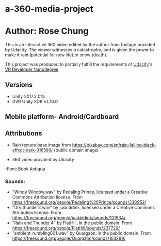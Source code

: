 # a-360-media-project

# Author: Rose Chung

This is an interactive 360 video edited by the author from footage provided by Udacity. The viewer witnesses a catastrophe, and is given the power to make it rain (potential for new life) or snow (death).

This project was produced to partially fulfill the requirements of [Udacity](https://www.udacity.com "Udacity - Be in demand")'s [VR Developer Nanodegree](https://www.udacity.com/course/vr-developer-nanodegree--nd017).


## Versions
- Unity 2017.2.0f3
- GVR Unity SDK v1.70.0

## Mobile platform- Android/Cardboard

## Attributions
- Rain texture base image from https://pixabay.com/en/rain-falling-black-effect-dark-316580/ (public domain image)

- 360 video provided by Udacity

-Font: Book Antiqua

### Sounds:
- "Windy Window.wav" by Pedaling Prince, licensed under a Creative Commons Attribution license. From https://freesound.org/people/Pedaling%20Prince/sounds/338952/
- "Dry thunder2.wav" by juskiddink, licensed under a Creative Commons Attribution license. From https://freesound.org/people/juskiddink/sounds/101934/
- "Rain and Thunder 4" by FlatHill, in the public domain. From https://freesound.org/people/FlatHill/sounds/237729/
- "ambient_rumbling001.wav" by Quargzon, in the public domain. From https://freesound.org/people/Quargzon/sounds/103289/